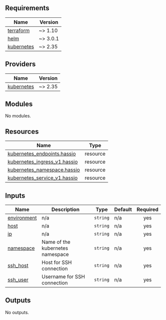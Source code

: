 <!-- BEGIN_TF_DOCS -->
## Requirements

| Name | Version |
|------|---------|
| <a name="requirement_terraform"></a> [terraform](#requirement\_terraform) | ~> 1.10 |
| <a name="requirement_helm"></a> [helm](#requirement\_helm) | ~> 3.0.1 |
| <a name="requirement_kubernetes"></a> [kubernetes](#requirement\_kubernetes) | ~> 2.35 |

## Providers

| Name | Version |
|------|---------|
| <a name="provider_kubernetes"></a> [kubernetes](#provider\_kubernetes) | ~> 2.35 |

## Modules

No modules.

## Resources

| Name | Type |
|------|------|
| [kubernetes_endpoints.hassio](https://registry.terraform.io/providers/hashicorp/kubernetes/latest/docs/resources/endpoints) | resource |
| [kubernetes_ingress_v1.hassio](https://registry.terraform.io/providers/hashicorp/kubernetes/latest/docs/resources/ingress_v1) | resource |
| [kubernetes_namespace.hassio](https://registry.terraform.io/providers/hashicorp/kubernetes/latest/docs/resources/namespace) | resource |
| [kubernetes_service_v1.hassio](https://registry.terraform.io/providers/hashicorp/kubernetes/latest/docs/resources/service_v1) | resource |

## Inputs

| Name | Description | Type | Default | Required |
|------|-------------|------|---------|:--------:|
| <a name="input_environment"></a> [environment](#input\_environment) | n/a | `string` | n/a | yes |
| <a name="input_host"></a> [host](#input\_host) | n/a | `string` | n/a | yes |
| <a name="input_ip"></a> [ip](#input\_ip) | n/a | `string` | n/a | yes |
| <a name="input_namespace"></a> [namespace](#input\_namespace) | Name of the kubernetes namespace | `string` | n/a | yes |
| <a name="input_ssh_host"></a> [ssh\_host](#input\_ssh\_host) | Host for SSH connection | `string` | n/a | yes |
| <a name="input_ssh_user"></a> [ssh\_user](#input\_ssh\_user) | Username for SSH connection | `string` | n/a | yes |

## Outputs

No outputs.
<!-- END_TF_DOCS -->
